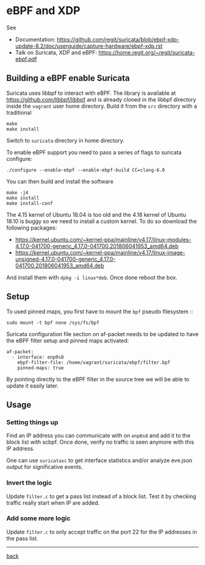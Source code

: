 # eBPF and XDP

See
* Documentation: https://github.com/regit/suricata/blob/ebpf-xdp-update-8.2/doc/userguide/capture-hardware/ebpf-xdp.rst
* Talk on Suricata, XDP and eBPF: https://home.regit.org/~regit/suricata-ebpf.pdf

## Building a eBPF enable Suricata

Suricata uses libbpf to interact with eBPF. The library is available at https://github.com/libbpf/libbpf
and is already cloned in the libbpf directory inside the `vagrant` user home directory. Build it from
the `src` directory with a traditional

```
make
make install
```

Switch to `suricata` directory in home directory.

To enable eBPF support you need to pass a series of flags to suricata configure:

```
./configure --enable-ebpf --enable-ebpf-build CC=clang-6.0
```

You can then build and install the software 

```
make -j4
make install
make install-conf
```

The 4.15 kernel of Ubuntu 18.04 is too old and the 4.18 kernel of Ubuntu 18.10 is buggy so we need to install
a custom kernel. To do so download the following packages:

* https://kernel.ubuntu.com/~kernel-ppa/mainline/v4.17/linux-modules-4.17.0-041700-generic_4.17.0-041700.201806041953_amd64.deb
* https://kernel.ubuntu.com/~kernel-ppa/mainline/v4.17/linux-image-unsigned-4.17.0-041700-generic_4.17.0-041700.201806041953_amd64.deb

And install them with `dpkg -i linux*deb`. Once done reboot the box.

## Setup


To used pinned maps, you first have to mount the `bpf` pseudo filesystem ::

```
sudo mount -t bpf none /sys/fs/bpf
```

Suricata configuration file section on af-packet needs to be updated to have the eBPF filter
setup and pinned maps activated:

```
af-packet:
  - interface: enp0s8
    ebpf-filter-file: /home/vagrant/suricata/ebpf/filter.bpf
    pinned-maps: true
```

By pointing directly to the eBPF filter in the source tree we will be able to update it
easily later.

## Usage

### Setting things up 

Find an IP address you can communicate with on `enp0s8` and add it to the block list
with scbpf. Once done, verify no traffic is seen anymore with this IP address.

One can use `suricatasc` to get interface statistics and/or analyze eve.json output
for significative events.

### Invert the logic

Update `filter.c` to get a pass list instead of a block list. Test it by checking traffic really
start when IP are added.

### Add some more logic

Update `filter.c` to only accept traffic on the port 22 for the IP addresses in the pass list.

---

[back](/Suricata)

